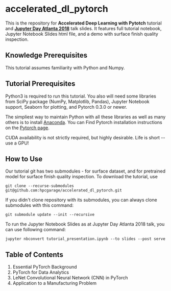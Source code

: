 # accelerated_dl_pytorch
This is the repository for **Accelerated Deep Learning with Pytotch** tutorial and [**Jupyter Day Atlanta 2018**](https://github.com/atl-jugheads/jupyter-day-atlanta-ii) talk slides. It features full tutorial notebook, Jupyter Notebook Slides html file, and a demo with surface finish quality inspection.

## Knowledge Prerequisites
This tutorial assumes familiarity with Python and Numpy.

## Tutorial Prerequisites
Python3 is required to run this tutorial. You also will need some libraries from SciPy package (NumPy, Matplotlib, Pandas), Jupyter Notebook support, Seaborn for plotting, and Pytorch 0.3.0 or newer.

The simpliest way to maintain Python with all these libraries as well as many others is to install [Anaconda](https://www.anaconda.com/download). You can Find Pytorch installation instructions on the [Pytorch page](http://pytorch.org).

CUDA availability is not strictly required, but highly desirable. Life is short -- use a GPU!

## How to Use
Our tutorial git has two submodules - for surface dataset, and for pretrained model for surface finish quality inspection. To download the tutorial, use 

```
git clone --recurse-submodules git@github.com:hpcgarage/accelerated_dl_pytorch.git
```

If you didn't clone repository with its submodules, you can always clone submodules with this command:

```
git submodule update --init --recursive
```

To run the Jupyter Notebook Slides as at Jupyter Day Atlanta 2018 talk, you can use following command:

```
jupyter nbconvert tutorial_presentation.ipynb --to slides --post serve
```

## Table of Contents
1. Essential PyTorch Background
2. PyTorch for Data Analytics
3. LeNet Convolutional Neural Network (CNN) in PyTorch
4. Application to a Manufacturing Problem

